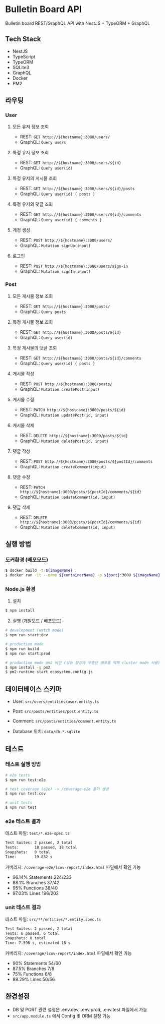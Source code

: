 # Bulletin Board API

Bulletin board REST/GraphQL API with NestJS + TypeORM + GraphQL

## Tech Stack

- NestJS
- TypeScript
- TypeORM
- SQLite3
- GraphQL
- Docker
- PM2

## 라우팅

### User

1. 모든 유저 정보 조회

   - REST: `GET http://${hostname}:3000/users/`
   - GraphQL: `Query users`

2. 특정 유저 정보 조회

   - REST: `GET http://${hostname}:3000/users/${id}`
   - GraphQL: `Query user(id)`

3. 특정 유저의 게시물 조회

   - REST: `GET http://${hostname}:3000/users/${id}/posts`
   - GraphQL: `Query user(id) { posts }`

4. 특정 유저의 댓글 조회

   - REST: `GET http://${hostname}:3000/users/${id}/comments`
   - GraphQL: `Query user(id) { comments }`

5. 계정 생성

   - REST: `POST http://${hostname}:3000/users/`
   - GraphQL: `Mutation signUp(input)`

6. 로그인
   - REST: `POST http://${hostname}:3000/users/sign-in`
   - GraphQL: `Mutation signIn(input)`

### Post

1. 모든 게시물 정보 조회

   - REST: `GET http://${hostname}:3000/posts/`
   - GraphQL: `Query posts`

2. 특정 게시물 정보 조회

   - REST: `GET http://${hostname}:3000/posts/${id}`
   - GraphQL: `Query user(id)`

3. 특정 게시물의 댓글 조회

   - REST: `GET http://${hostname}:3000/posts/${id}/comments`
   - GraphQL: `Query user(id) { posts }`

4. 게시물 작성

   - REST: `POST http://${hostname}:3000/posts/`
   - GraphQL: `Mutation createPost(input)`

5. 게시물 수정

   - REST: `PATCH http://${hostname}:3000/posts/${id}`
   - GraphQL: `Mutation updatePost(id, input)`

6. 게시물 삭제

   - REST: `DELETE http://${hostname}:3000/posts/${id}`
   - GraphQL: `Mutation deletePost(id, input)`

7. 댓글 작성

   - REST: `POST http://${hostname}:3000/posts/${postId}/comments`
   - GraphQL: `Mutation createComment(input)`

8. 댓글 수정

   - REST: `PATCH http://${hostname}:3000/posts/${postId}/comments/${id}`
   - GraphQL: `Mutation updateComment(id, input)`

9. 댓글 삭제

   - REST: `DELETE http://${hostname}:3000/posts/${postId}/comments/${id}`
   - GraphQL: `Mutation deleteComment(id, input)`

## 실행 방법

### 도커환경 (배포모드)

```bash
$ docker build -t ${imageName} .
$ docker run -it --name ${containerName} -p ${port}:3000 ${imageName}
```

### Node.js 환경

1. 설치

```bash
$ npm install
```

2. 실행 (개발모드 / 배포모드)

```bash
# development (watch mode)
$ npm run start:dev

# production mode
$ npm run build
$ npm run start:prod

# production mode pm2 버전 (성능 향상과 무중단 배포를 위해 cluster mode 사용)
$ npm install -g pm2
$ pm2-runtime start ecosystem.config.js
```

## 데이터베이스 스키마

- User: `src/users/entities/user.entity.ts`

- Post: `src/posts/entities/post.entity.ts`

- Comment: `src/posts/entities/comment.entity.ts`

- Database 위치: `data/db.*.sqlite`

## 테스트

### 테스트 실행 방법

```bash
# e2e tests
$ npm run test:e2e

# test coverage (e2e) -> /coverage-e2e 폴더 생성
$ npm run test:cov

# unit tests
$ npm run test
```

### e2e 테스트 결과

테스트 파일: `test/*.e2e-spec.ts`

```bash
Test Suites: 2 passed, 2 total
Tests:       18 passed, 18 total
Snapshots:   0 total
Time:        19.832 s
```

커버리지: `/coverage-e2e/lcov-report/index.html` 파일에서 확인 가능

- 96.14% Statements 224/233
- 88.1% Branches 37/42
- 95% Functions 38/40
- 97.03% Lines 196/202

### unit 테스트 결과

테스트 파일: `src/**/entities/*.entity.spec.ts`

```bash
Test Suites: 2 passed, 2 total
Tests: 6 passed, 6 total
Snapshots: 0 total
Time: 7.596 s, estimated 16 s
```

커버리지: `/coverage/lcov-report/index.html` 파일에서 확인 가능

- 90% Statements 54/60
- 87.5% Branches 7/8
- 75% Functions 6/8
- 89.29% Lines 50/56

## 환경설정

- DB 및 PORT 관련 설정은 .env.dev, .env.prod, .env.test 파일에서 가능
- `src/app.module.ts` 에서 Config 및 ORM 설정 가능
